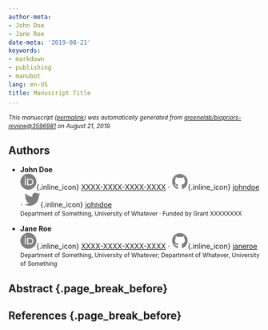 ```yaml
---
author-meta:
- John Doe
- Jane Roe
date-meta: '2019-08-21'
keywords:
- markdown
- publishing
- manubot
lang: en-US
title: Manuscript Title
...
```







<small><em>
This manuscript
([permalink](https://greenelab.github.io/biopriors-review/v/3596981cca11852549a2266fae05e29f4320963c/))
was automatically generated
from [greenelab/biopriors-review@3596981](https://github.com/greenelab/biopriors-review/tree/3596981cca11852549a2266fae05e29f4320963c)
on August 21, 2019.
</em></small>

## Authors



+ **John Doe**<br>
    ![ORCID icon](images/orcid.svg){.inline_icon}
    [XXXX-XXXX-XXXX-XXXX](https://orcid.org/XXXX-XXXX-XXXX-XXXX)
    · ![GitHub icon](images/github.svg){.inline_icon}
    [johndoe](https://github.com/johndoe)
    · ![Twitter icon](images/twitter.svg){.inline_icon}
    [johndoe](https://twitter.com/johndoe)<br>
  <small>
     Department of Something, University of Whatever
     · Funded by Grant XXXXXXXX
  </small>

+ **Jane Roe**<br>
    ![ORCID icon](images/orcid.svg){.inline_icon}
    [XXXX-XXXX-XXXX-XXXX](https://orcid.org/XXXX-XXXX-XXXX-XXXX)
    · ![GitHub icon](images/github.svg){.inline_icon}
    [janeroe](https://github.com/janeroe)<br>
  <small>
     Department of Something, University of Whatever; Department of Whatever, University of Something
  </small>



## Abstract {.page_break_before}




## References {.page_break_before}

<!-- Explicitly insert bibliography here -->
<div id="refs"></div>

